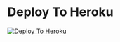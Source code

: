 
# Deploy To Heroku

[![Deploy To Heroku](https://www.herokucdn.com/deploy/button.svg)](https://heroku.com/deploy?template=https://github.com/rohit340000/Pokemon) 
